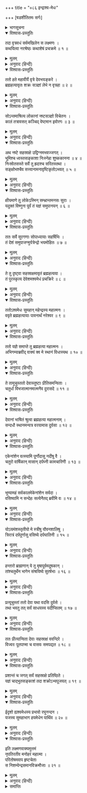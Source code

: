 +++
title = "०८६ इन्द्राश्व-मेधः"

+++
[षडशीतितमः सर्गः]



<details><summary>भागसूचना</summary>

86. इन्द्रके बिना जगत् में अशान्ति तथा अश्वमेधके अनुष्ठानसे इन्द्रका ब्रह्महत्यासे मुक्त होना
</details>

<details open><summary>विश्वास-प्रस्तुतिः</summary>

तदा वृत्रवधं सर्वमखिलेन स लक्ष्मणः ।  
कथयित्वा नरश्रेष्ठः कथाशेषं प्रचक्रमे ॥ १ ॥
</details>

<details><summary>मूलम्</summary>

तदा वृत्रवधं सर्वमखिलेन स लक्ष्मणः ।  
कथयित्वा नरश्रेष्ठः कथाशेषं प्रचक्रमे ॥ १ ॥
</details>

<details><summary>अनुवाद (हिन्दी)</summary>

उस समय वृत्रासुरके वधकी पूरी कथा सुनाकर नरश्रेष्ठ लक्ष्मणने शेष कथाको इस प्रकार कहना आरम्भ किया— ॥ १ ॥
</details>

<details open><summary>विश्वास-प्रस्तुतिः</summary>

ततो हते महावीर्ये वृत्रे देवभयङ्करे ।  
ब्रह्महत्यावृतः शक्रः सञ्ज्ञां लेभे न वृत्रहा ॥ २ ॥
</details>

<details><summary>मूलम्</summary>

ततो हते महावीर्ये वृत्रे देवभयङ्करे ।  
ब्रह्महत्यावृतः शक्रः सञ्ज्ञां लेभे न वृत्रहा ॥ २ ॥
</details>

<details><summary>अनुवाद (हिन्दी)</summary>

‘देवताओंको भय देनेवाले महापराक्रमी वृत्रासुरके मारे जानेपर ब्रह्महत्यासे घिरे हुए वृत्रनाशक इन्द्रको बहुत देरतक होश नहीं हुआ ॥ २ ॥
</details>

<details open><summary>विश्वास-प्रस्तुतिः</summary>

सोऽन्तमाश्रित्य लोकानां नष्टसञ्ज्ञो विचेतनः ।  
कालं तत्रावसत् कञ्चिद् वेष्टमान इवोरगः ॥ ३ ॥
</details>

<details><summary>मूलम्</summary>

सोऽन्तमाश्रित्य लोकानां नष्टसञ्ज्ञो विचेतनः ।  
कालं तत्रावसत् कञ्चिद् वेष्टमान इवोरगः ॥ ३ ॥
</details>

<details><summary>अनुवाद (हिन्दी)</summary>

‘लोकोंकी अन्तिम सीमाका आश्रय ले वे सर्पके समान लोटते हुए कुछ कालतक वहाँ अचेत और संज्ञाशून्य होकर पड़े रहे ॥ ३ ॥
</details>

<details open><summary>विश्वास-प्रस्तुतिः</summary>

अथ नष्टे सहस्राक्षे उद्विग्नमभवज्जगत् ।  
भूमिश्च ध्वस्तसङ्काशा निःस्नेहा शुष्ककानना ॥ ४ ॥  
निःस्रोतसस्ते सर्वे तु ह्रदाश्च सरितस्तथा ।  
सङ्क्षोभश्चैव सत्त्वानामनावृष्टिकृतोऽभवत् ॥ ५ ॥
</details>

<details><summary>मूलम्</summary>

अथ नष्टे सहस्राक्षे उद्विग्नमभवज्जगत् ।  
भूमिश्च ध्वस्तसङ्काशा निःस्नेहा शुष्ककानना ॥ ४ ॥  
निःस्रोतसस्ते सर्वे तु ह्रदाश्च सरितस्तथा ।  
सङ्क्षोभश्चैव सत्त्वानामनावृष्टिकृतोऽभवत् ॥ ५ ॥
</details>

<details><summary>अनुवाद (हिन्दी)</summary>

‘इन्द्रके अदृश्य हो जानेसे सारा संसार व्याकुल हो उठा । धरती उजाड़-सी हो गयी । इसकी आर्द्रता नष्ट हो गयी और वन सूख गये । समस्त सरों और सरिताओंमें जलस्रोतका अभाव हो गया और वर्षा न होनेसे सब जीवोंमें बड़ी घबराहट फैल गयी ॥ ४-५ ॥
</details>

<details open><summary>विश्वास-प्रस्तुतिः</summary>

क्षीयमाणे तु लोकेऽस्मिन् सम्भ्रान्तमनसः सुराः ।  
यदुक्तं विष्णुना पूर्वं तं यज्ञं समुपानयन् ॥ ६ ॥
</details>

<details><summary>मूलम्</summary>

क्षीयमाणे तु लोकेऽस्मिन् सम्भ्रान्तमनसः सुराः ।  
यदुक्तं विष्णुना पूर्वं तं यज्ञं समुपानयन् ॥ ६ ॥
</details>

<details><summary>अनुवाद (हिन्दी)</summary>

‘समस्त लोक क्षीण होने लगे । इससे देवताओंके हृदयमें व्याकुलता छा गयी और उन्होंने उसी यज्ञका स्मरण किया, जिसे पहले भगवान् विष्णुने बताया था ॥
</details>

<details open><summary>विश्वास-प्रस्तुतिः</summary>

ततः सर्वे सुरगणाः सोपाध्यायाः सहर्षिभिः ।  
तं देशं समुपाजग्मुर्यत्रेन्द्रो भयमोहितः ॥ ७ ॥
</details>

<details><summary>मूलम्</summary>

ततः सर्वे सुरगणाः सोपाध्यायाः सहर्षिभिः ।  
तं देशं समुपाजग्मुर्यत्रेन्द्रो भयमोहितः ॥ ७ ॥
</details>

<details><summary>अनुवाद (हिन्दी)</summary>

‘तदनन्तर बृहस्पतिजीको साथ ले ऋषियोंसहित सब देवता उस स्थानपर गये, जहाँ इन्द्र भयसे मोहित होकर छिपे हुए थे ॥ ७ ॥
</details>

<details open><summary>विश्वास-प्रस्तुतिः</summary>

ते तु दृष्ट्वा सहस्राक्षमावृतं ब्रह्महत्यया ।  
तं पुरस्कृत्य देवेशमश्वमेधं प्रचक्रिरे ॥ ८ ॥
</details>

<details><summary>मूलम्</summary>

ते तु दृष्ट्वा सहस्राक्षमावृतं ब्रह्महत्यया ।  
तं पुरस्कृत्य देवेशमश्वमेधं प्रचक्रिरे ॥ ८ ॥
</details>

<details><summary>अनुवाद (हिन्दी)</summary>

‘वे इन्द्रको ब्रह्महत्यासे आवेष्टित देख उन्हीं देवेश्वरको आगे करके अश्वमेध-यज्ञ करने लगे ॥ ८ ॥
</details>

<details open><summary>विश्वास-प्रस्तुतिः</summary>

ततोऽश्वमेधः सुमहान् महेन्द्रस्य महात्मनः ।  
ववृते ब्रह्महत्यायाः पावनार्थं नरेश्वर ॥ ९ ॥
</details>

<details><summary>मूलम्</summary>

ततोऽश्वमेधः सुमहान् महेन्द्रस्य महात्मनः ।  
ववृते ब्रह्महत्यायाः पावनार्थं नरेश्वर ॥ ९ ॥
</details>

<details><summary>अनुवाद (हिन्दी)</summary>

‘नरेश्वर! फिर तो महामनस्वी महेन्द्रका वह महान् अश्वमेध-यज्ञ आरम्भ हो गया । उसका उद्देश्य था ब्रह्महत्याकी निवृत्ति करके इन्द्रको पवित्र बनाना ॥ ९ ॥
</details>

<details open><summary>विश्वास-प्रस्तुतिः</summary>

ततो यज्ञे समाप्ते तु ब्रह्महत्या महात्मनः ।  
अभिगम्याब्रवीद् वाक्यं क्व मे स्थानं विधास्यथ ॥ १० ॥
</details>

<details><summary>मूलम्</summary>

ततो यज्ञे समाप्ते तु ब्रह्महत्या महात्मनः ।  
अभिगम्याब्रवीद् वाक्यं क्व मे स्थानं विधास्यथ ॥ १० ॥
</details>

<details><summary>अनुवाद (हिन्दी)</summary>

‘तत्पश्चात् जब वह यज्ञ समाप्त हुआ, तब ब्रह्महत्याने महामनस्वी देवताओंके निकट आकर पूछा—‘मेरे लिये कहाँ स्थान बनाओगे’ ॥ १० ॥
</details>

<details open><summary>विश्वास-प्रस्तुतिः</summary>

ते तामूचुस्ततो देवास्तुष्टाः प्रीतिसमन्विताः ।  
चतुर्धा विभजात्मानमात्मनैव दुरासदे ॥ ११ ॥
</details>

<details><summary>मूलम्</summary>

ते तामूचुस्ततो देवास्तुष्टाः प्रीतिसमन्विताः ।  
चतुर्धा विभजात्मानमात्मनैव दुरासदे ॥ ११ ॥
</details>

<details><summary>अनुवाद (हिन्दी)</summary>

‘यह सुनकर संतुष्ट एवं प्रसन्न हुए देवताओंने उससे कहा—‘दुर्जय शक्तिवाली ब्रह्महत्ये! तू अपने-आपको स्वयं ही चार भागोंमें विभक्त कर दे’ ॥ ११ ॥
</details>

<details open><summary>विश्वास-प्रस्तुतिः</summary>

देवानां भाषितं श्रुत्वा ब्रह्महत्या महात्मनाम् ।  
सन्दधौ स्थानमन्यत्र वरयामास दुर्वसा ॥ १२ ॥
</details>

<details><summary>मूलम्</summary>

देवानां भाषितं श्रुत्वा ब्रह्महत्या महात्मनाम् ।  
सन्दधौ स्थानमन्यत्र वरयामास दुर्वसा ॥ १२ ॥
</details>

<details><summary>अनुवाद (हिन्दी)</summary>

‘महामनस्वी देवताओंका यह कथन सुनकर महेन्द्रके शरीरमें दुःखपूर्वक निवास करनेवाली ब्रह्महत्याने अपना चार भाग कर दिया और इन्द्रके शरीरसे अन्यत्र रहनेके लिये स्थान माँगा ॥ १२ ॥
</details>

<details open><summary>विश्वास-प्रस्तुतिः</summary>

एकेनांशेन वत्स्यामि पूर्णोदासु नदीषु वै ।  
चतुरो वार्षिकान् मासान् दर्पघ्नी कामचारिणी ॥ १३ ॥
</details>

<details><summary>मूलम्</summary>

एकेनांशेन वत्स्यामि पूर्णोदासु नदीषु वै ।  
चतुरो वार्षिकान् मासान् दर्पघ्नी कामचारिणी ॥ १३ ॥
</details>

<details><summary>अनुवाद (हिन्दी)</summary>

(वह बोली—) ‘मैं अपने एक अंशसे वर्षाके चार महीनोंतक जलसे भरी हुई नदियोंमें निवास करूँगी । उस समय मैं इच्छानुसार विचरनेवाली और दूसरोंके दर्पका दलन करनेवाली होऊँगी ॥ १३ ॥
</details>

<details open><summary>विश्वास-प्रस्तुतिः</summary>

भूम्यामहं सर्वकालमेकेनांशेन सर्वदा ।  
वसिष्यामि न सन्देहः सत्येनैतद् ब्रवीमि वः ॥ १४ ॥
</details>

<details><summary>मूलम्</summary>

भूम्यामहं सर्वकालमेकेनांशेन सर्वदा ।  
वसिष्यामि न सन्देहः सत्येनैतद् ब्रवीमि वः ॥ १४ ॥
</details>

<details><summary>अनुवाद (हिन्दी)</summary>

‘‘दूसरे भागसे मैं सदा सब समय भूमिपर निवास करूँगी, इसमें संदेह नहीं है, यह मैं आपलोगोंसे सच्ची बात कहती हूँ ॥ १४ ॥
</details>

<details open><summary>विश्वास-प्रस्तुतिः</summary>

योऽयमंशस्तृतीयो मे स्त्रीषु यौवनशालिषु ।  
त्रिरात्रं दर्पपूर्णासु वसिष्ये दर्पघातिनी ॥ १५ ॥
</details>

<details><summary>मूलम्</summary>

योऽयमंशस्तृतीयो मे स्त्रीषु यौवनशालिषु ।  
त्रिरात्रं दर्पपूर्णासु वसिष्ये दर्पघातिनी ॥ १५ ॥
</details>

<details><summary>अनुवाद (हिन्दी)</summary>

‘‘और मेरा जो यह तीसरा अंश है, इसके साथ मैं युवावस्थासे सुशोभित होनेवाली गर्वीली स्त्रियोंमें प्रतिमास तीन राततक निवास करूँगी और उनके दर्पको नष्ट करती रहूँगी ॥ १५ ॥
</details>

<details open><summary>विश्वास-प्रस्तुतिः</summary>

हन्तारो ब्राह्मणान् ये तु मृषापूर्वमदूषकान् ।  
तांश्चतुर्थेन भागेन संश्रयिष्ये सुरर्षभाः ॥ १६ ॥
</details>

<details><summary>मूलम्</summary>

हन्तारो ब्राह्मणान् ये तु मृषापूर्वमदूषकान् ।  
तांश्चतुर्थेन भागेन संश्रयिष्ये सुरर्षभाः ॥ १६ ॥
</details>

<details><summary>अनुवाद (हिन्दी)</summary>

‘‘सुरश्रेष्ठगण! जो झूठ बोलकर किसीको कलंकित नहीं करते, ऐसे ब्राह्मणोंका जो लोग वध करते हैं, उनपर मैं अपने चौथे भागसे आक्रमण करूँगी’ ॥ १६ ॥
</details>

<details open><summary>विश्वास-प्रस्तुतिः</summary>

प्रत्यूचुस्तां ततो देवा यथा वदसि दुर्वसे ।  
तथा भवतु तत् सर्वं साधयस्व यदीप्सितम् ॥ १७ ॥
</details>

<details><summary>मूलम्</summary>

प्रत्यूचुस्तां ततो देवा यथा वदसि दुर्वसे ।  
तथा भवतु तत् सर्वं साधयस्व यदीप्सितम् ॥ १७ ॥
</details>

<details><summary>अनुवाद (हिन्दी)</summary>

‘तब देवताओंने उससे कहा—‘दुर्वसे! तू जैसा कहती है, वह सब वैसा ही हो । जाओ अपना अभीष्ट साधन करो’ ॥ १७ ॥
</details>

<details open><summary>विश्वास-प्रस्तुतिः</summary>

ततः प्रीत्यान्विता देवाः सहस्राक्षं ववन्दिरे ।  
विज्वरः पूतपाप्मा च वासवः समपद्यत ॥ १८ ॥
</details>

<details><summary>मूलम्</summary>

ततः प्रीत्यान्विता देवाः सहस्राक्षं ववन्दिरे ।  
विज्वरः पूतपाप्मा च वासवः समपद्यत ॥ १८ ॥
</details>

<details><summary>अनुवाद (हिन्दी)</summary>

‘तब देवताओंने बड़ी प्रसन्नताके साथ सहस्रलोचन इन्द्रकी वन्दना की । इन्द्र निश्चिन्त, निष्पाप एवं विशुद्ध हो गये ॥ १८ ॥
</details>

<details open><summary>विश्वास-प्रस्तुतिः</summary>

प्रशान्तं च जगत् सर्वं सहस्राक्षे प्रतिष्ठिते ।  
यज्ञं चाद्भुतसङ्काशं तदा शक्रोऽभ्यपूजयत् ॥ १९ ॥
</details>

<details><summary>मूलम्</summary>

प्रशान्तं च जगत् सर्वं सहस्राक्षे प्रतिष्ठिते ।  
यज्ञं चाद्भुतसङ्काशं तदा शक्रोऽभ्यपूजयत् ॥ १९ ॥
</details>

<details><summary>अनुवाद (हिन्दी)</summary>

‘इन्द्रके अपने पदपर प्रतिष्ठित होते ही सम्पूर्ण जगत् में शान्ति छा गयी । उस समय इन्द्रने उस अद्भुत शक्तिशाली यज्ञकी भूरि-भूरि प्रशंसा की ॥ १९ ॥
</details>

<details open><summary>विश्वास-प्रस्तुतिः</summary>

ईदृशो ह्यश्वमेधस्य प्रभावो रघुनन्दन ।  
यजस्व सुमहाभाग हयमेधेन पार्थिव ॥ २० ॥
</details>

<details><summary>मूलम्</summary>

ईदृशो ह्यश्वमेधस्य प्रभावो रघुनन्दन ।  
यजस्व सुमहाभाग हयमेधेन पार्थिव ॥ २० ॥
</details>

<details><summary>अनुवाद (हिन्दी)</summary>

‘रघुनन्दन! अश्वमेध-यज्ञका ऐसा ही प्रभाव है । अतःमहाभाग! पृथ्वीनाथ! आप अश्वमेध-यज्ञके द्वारा यजन कीजिये’ ॥ २० ॥
</details>

<details open><summary>विश्वास-प्रस्तुतिः</summary>

इति लक्ष्मणवाक्यमुत्तमं  
नृपतिरतीव मनोहरं महात्मा ।  
परितोषमवाप हृष्टचेताः  
स निशम्येन्द्रसमानविक्रमौजाः ॥ २१ ॥
</details>

<details><summary>मूलम्</summary>

इति लक्ष्मणवाक्यमुत्तमं  
नृपतिरतीव मनोहरं महात्मा ।  
परितोषमवाप हृष्टचेताः  
स निशम्येन्द्रसमानविक्रमौजाः ॥ २१ ॥
</details>

<details><summary>अनुवाद (हिन्दी)</summary>

लक्ष्मणके उस उत्तम और अत्यन्त मनोहर वचनको सुनकर महात्मा राजा श्रीरामचन्द्रजी, जो इन्द्रके समान पराक्रमी और बलशाली थे, मन-ही-मन बड़े प्रसन्न एवं संतुष्ट हुए ॥ २१ ॥
</details>

<details><summary>समाप्तिः</summary>

इत्यार्षे श्रीमद्रामायणे वाल्मीकीये आदिकाव्ये उत्तरकाण्डे षडशीतितमः सर्गः ॥ ८६ ॥  
इस प्रकार श्रीवाल्मीकिनिर्मित आर्षरामायण आदिकाव्यके उत्तरकाण्डमें छियासीवाँ सर्ग पूरा हुआ ॥ ८६ ॥
</details>

